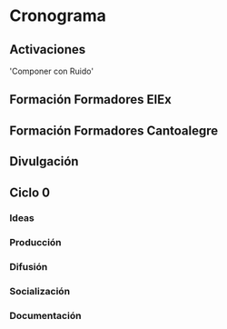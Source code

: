 # Cronograma

## Activaciones
'Componer con Ruido'

## Formación Formadores ElEx

## Formación Formadores Cantoalegre

## Divulgación

## Ciclo 0
### Ideas
### Producción
### Difusión
### Socialización
### Documentación

